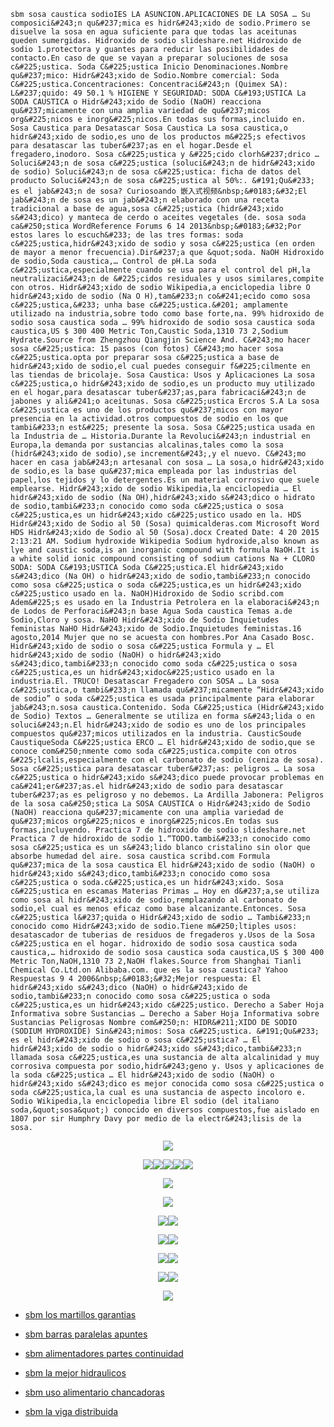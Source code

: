 
```
sbm sosa caustica sodioIES LA ASUNCION.APLICACIONES DE LA SOSA … Su composici&#243;n qu&#237;mica es hidr&#243;xido de sodio.Primero se disuelve la sosa en agua suficiente para que todas las aceitunas queden sumergidas. Hidroxido de sodio slideshare.net Hidroxido de sodio 1.protectora y guantes para reducir las posibilidades de contacto.En caso de que se vayan a preparar soluciones de sosa c&#225;ustica. Soda C&#225;ustica Inicio Denominaciones.Nombre qu&#237;mico: Hidr&#243;xido de Sodio.Nombre comercial: Soda C&#225;ustica.Concentraciones: Concentraci&#243;n (Quimex SA): L&#237;quido: 49 50.1 % HIGIENE Y SEGURIDAD: SODA C&#193;USTICA La SODA CAUSTICA o Hidr&#243;xido de Sodio (NaOH) reacciona qu&#237;micamente con una amplia variedad de qu&#237;micos org&#225;nicos e inorg&#225;nicos.En todas sus formas,incluido en. Sosa Caustica para Desatascar Sosa Caustica La sosa caustica,o hidr&#243;xido de sodio,es uno de los productos m&#225;s efectivos para desatascar las tuber&#237;as en el hogar.Desde el fregadero,inodoro. Sosa c&#225;ustica y &#225;cido clorh&#237;drico … Soluci&#243;n de sosa c&#225;ustica (soluci&#243;n de hidr&#243;xido de sodio) Soluci&#243;n de sosa c&#225;ustica: ficha de datos del producto Soluci&#243;n de sosa c&#225;ustica al 50%:. &#191;Qu&#233; es el jab&#243;n de sosa? Curiosoando 嵌入式视频&nbsp;&#0183;&#32;El jab&#243;n de sosa es un jab&#243;n elaborado con una receta tradicional a base de agua,sosa c&#225;ustica (hidr&#243;xido s&#243;dico) y manteca de cerdo o aceites vegetales (de. sosa soda ca&#250;stica WordReference Forums 6 14 2013&nbsp;&#0183;&#32;Por estos lares lo escuch&#233; de las tres formas: soda c&#225;ustica,hidr&#243;xido de sodio y sosa c&#225;ustica (en orden de mayor a menor frecuencia).Dir&#237;a que &quot;soda. NaOH Hidroxido de sodio,Soda caustica,… Control de pH.La soda c&#225;ustica,especialmente cuando se usa para el control del pH,la neutralizaci&#243;n de &#225;cidos residuales y usos similares,compite con otros. Hidr&#243;xido de sodio Wikipedia,a enciclopedia libre O hidr&#243;xido de sodio (Na O H),tam&#233;n co&#241;ecido como sosa c&#225;ustica,&#233; unha base c&#225;ustica.&#201; amplamente utilizado na industria,sobre todo como base forte,na. 99% hidroxido de sodio sosa caustica soda … 99% hidroxido de sodio sosa caustica soda caustica,US $ 300 400 Metric Ton,Caustic Soda,1310 73 2,Sodium Hydrate.Source from Zhengzhou Qiangjin Science And. C&#243;mo hacer sosa c&#225;ustica: 15 pasos (con fotos) C&#243;mo hacer sosa c&#225;ustica.opta por preparar sosa c&#225;ustica a base de hidr&#243;xido de sodio,el cual puedes conseguir f&#225;cilmente en las tiendas de bricolaje. Sosa Caustica: Usos y Aplicaciones La sosa c&#225;ustica,o hidr&#243;xido de sodio,es un producto muy utilizado en el hogar,para desatascar tuber&#237;as,para fabricaci&#243;n de jabones y ali&#241;o aceitunas. Sosa c&#225;ustica Ercros S.A La sosa c&#225;ustica es uno de los productos qu&#237;micos con mayor presencia en la actividad.otros compuestos de sodio en los que tambi&#233;n est&#225; presente la sosa. Sosa C&#225;ustica usada en la Industria de … Historia.Durante la Revoluci&#243;n industrial en Europa,la demanda por sustancias alcalinas,tales como la sosa (hidr&#243;xido de sodio),se increment&#243;,y el nuevo. C&#243;mo hacer en casa jab&#243;n artesanal con sosa … La sosa,o hidr&#243;xido de sodio,es la base qu&#237;mica empleada por las industrias del papel,los tejidos y lo detergentes.Es un material corrosivo que suele emplearse. Hidr&#243;xido de sodio Wikipedia,la enciclopedia … El hidr&#243;xido de sodio (Na OH),hidr&#243;xido s&#243;dico o hidrato de sodio,tambi&#233;n conocido como soda c&#225;ustica o sosa c&#225;ustica,es un hidr&#243;xido c&#225;ustico usado en la. HDS Hidr&#243;xido de Sodio al 50 (Sosa) quimicalderas.com Microsoft Word HDS Hidr&#243;xido de Sodio al 50 (Sosa).docx Created Date: 4 20 2015 2:13:21 AM. Sodium hydroxide Wikipedia Sodium hydroxide,also known as lye and caustic soda,is an inorganic compound with formula NaOH.It is a white solid ionic compound consisting of sodium cations Na + CLORO SODA: SODA C&#193;USTICA Soda C&#225;ustica.El hidr&#243;xido s&#243;dico (Na OH) o hidr&#243;xido de sodio,tambi&#233;n conocido como sosa c&#225;ustica o soda c&#225;ustica,es un hidr&#243;xido c&#225;ustico usado en la. NaOH)Hidroxido de Sodio scribd.com Adem&#225;s es usado en la Industria Petrolera en la elaboraci&#243;n de Lodos de Perforaci&#243;n base Agua Soda caustica Temas a.de Sodio,Cloro y sosa. NaHO Hidr&#243;xido de Sodio Inquietudes feministas NaHO Hidr&#243;xido de Sodio.Inquietudes feministas.16 agosto,2014 Mujer que no se acuesta con hombres.Por Ana Casado Bosc. Hidr&#243;xido de sodio o sosa c&#225;ustica Formula y … El hidr&#243;xido de sodio (NaOH) o hidr&#243;xido s&#243;dico,tambi&#233;n conocido como soda c&#225;ustica o sosa c&#225;ustica,es un hidr&#243;xidoc&#225;ustico usado en la industria.El. TRUCO! Desatascar Fregadero con SOSA … La sosa c&#225;ustica,o tambi&#233;n llamada qu&#237;micamente “Hidr&#243;xido de sodio” o soda c&#225;ustica es usada principalmente para elaborar jab&#243;n.sosa caustica.Contenido. Soda C&#225;ustica (Hidr&#243;xido de Sodio) Textos … Generalmente se utiliza en forma s&#243;lida o en soluci&#243;n.El hidr&#243;xido de sodio es uno de los principales compuestos qu&#237;micos utilizados en la industria. CausticSoude CaustiqueSoda C&#225;ustica ERCO … El hidr&#243;xido de sodio,que se conoce com&#250;nmente como soda c&#225;ustica.compite con otros &#225;lcalis,especialmente con el carbonato de sodio (ceniza de sosa). Sosa c&#225;ustica para desatascar tuber&#237;as: peligros … La sosa c&#225;ustica o hidr&#243;xido s&#243;dico puede provocar problemas en ca&#241;er&#237;as.el hidr&#243;xido de sodio para desatascar tuber&#237;as es peligroso y no debemos. La Ardilla Jabonera: Peligros de la sosa ca&#250;stica La SOSA CAUSTICA o Hidr&#243;xido de Sodio (NaOH) reacciona qu&#237;micamente con una amplia variedad de qu&#237;micos org&#225;nicos e inorg&#225;nicos.En todas sus formas,incluyendo. Practica 7 de hidroxido de sodio slideshare.net Practica 7 de hidroxido de sodio 1.“TODO.tambi&#233;n conocido como sosa c&#225;ustica es un s&#243;lido blanco cristalino sin olor que absorbe humedad del aire. sosa caustica scribd.com Formula qu&#237;mica de la sosa caustica El hidr&#243;xido de sodio (NaOH) o hidr&#243;xido s&#243;dico,tambi&#233;n conocido como sosa c&#225;ustica o soda.c&#225;ustica,es un hidr&#243;xido. Sosa c&#225;ustica en escamas Materias Primas … Hoy en d&#237;a,se utiliza como sosa al hidr&#243;xido de sodio,remplazando al carbonato de sodio,el cual es menos eficaz como base alcanizante.Entonces. Sosa c&#225;ustica l&#237;quida o Hidr&#243;xido de sodio … Tambi&#233;n conocido como Hidr&#243;xido de sodio.Tiene m&#250;ltiples usos: desatascador de tuberias de residuos de fregaderos y.Usos de la Sosa c&#225;ustica en el hogar. hidroxido de sodio sosa caustica soda caustica,… hidroxido de sodio sosa caustica soda caustica,US $ 300 400 Metric Ton,NaOH,1310 73 2,NaOH flakes.Source from Shanghai Tianli Chemical Co.Ltd.on Alibaba.com. que es la sosa caustica? Yahoo Respuestas 9 4 2006&nbsp;&#0183;&#32;Mejor respuesta: El hidr&#243;xido s&#243;dico (NaOH) o hidr&#243;xido de sodio,tambi&#233;n conocido como sosa c&#225;ustica o soda c&#225;ustica,es un hidr&#243;xido c&#225;ustico. Derecho a Saber Hoja Informativa sobre Sustancias … Derecho a Saber Hoja Informativa sobre Sustancias Peligrosas Nombre com&#250;n: HIDR&#211;XIDO DE SODIO (SODIUM HYDROXIDE) Sin&#243;nimos: Sosa c&#225;ustica. &#191;Qu&#233; es el hidr&#243;xido de sodio o sosa c&#225;ustica? … El hidr&#243;xido de sodio o hidr&#243;xido s&#243;dico,tambi&#233;n llamada sosa c&#225;ustica,es una sustancia de alta alcalinidad y muy corrosiva compuesta por sodio,hidr&#243;geno y. Usos y aplicaciones de la soda c&#225;ustica … El hidr&#243;xido de sodio (NaOH) o hidr&#243;xido s&#243;dico es mejor conocida como sosa c&#225;ustica o soda c&#225;ustica,la cual es una sustancia de aspecto incoloro e. Sodio Wikipedia,la enciclopedia libre El sodio (del italiano soda,&quot;sosa&quot;) conocido en diversos compuestos,fue aislado en 1807 por sir Humphry Davy por medio de la electr&#243;lisis de la sosa. 
```

<div align="center">

<a href="https://es-crusher.shibang-china.com/github&k=sbm+sosa+caustica+sodio"><img src="https://static.shibang-china.com/es/crusher/logo.jpg"></a>

<a href="https://es-crusher.shibang-china.com/github&k=sbm+sosa+caustica+sodio"><img src="https://static.shibang-china.com/es/crusher/index.jpg"></a><a href="https://es-crusher.shibang-china.com/material.htmlgithub&k=sbm+sosa+caustica+sodio"><img src="https://static.shibang-china.com/es/crusher/material.jpg"></a><a href="https://es-crusher.shibang-china.com/application.htmlgithub&k=sbm+sosa+caustica+sodio"><img src="https://static.shibang-china.com/es/crusher/application.jpg"></a><a href="https://es-crusher.shibang-china.com/aboutus.htmlgithub&k=sbm+sosa+caustica+sodio"><img src="https://static.shibang-china.com/es/crusher/aboutus.jpg"></a><a href="https://es-crusher.shibang-china.com/contact.htmlgithub&k=sbm+sosa+caustica+sodio"><img src="https://static.shibang-china.com/es/crusher/contact.jpg"></a>

<a href="https://es-crusher.shibang-china.com/github&k=sbm+sosa+caustica+sodio"><img src="https://static.shibang-china.com/es/crusher/banner.jpg"></a>

<a href="https://swt.shibang-china.com/github&k=sbm+sosa+caustica+sodio"><img src="https://static.shibang-china.com/es/crusher/text.jpg"></a>

<a href="https://swt.shibang-china.com/github&k=sbm+sosa+caustica+sodio"><img src="https://static.shibang-china.com/es/crusher/chat.jpg"></a><a href="https://es-crusher.shibang-china.com/contact.htmlgithub&k=sbm+sosa+caustica+sodio"><img src="https://static.shibang-china.com/es/crusher/message.jpg"></a>

<a href="https://es-crusher.shibang-china.com/products/pe.htmlgithub&k=sbm+sosa+caustica+sodio"><img src="https://static.shibang-china.com/es/crusher/pe.jpg"></a><a href="https://es-crusher.shibang-china.com/products/pf.htmlgithub&k=sbm+sosa+caustica+sodio"><img src="https://static.shibang-china.com/es/crusher/pf.jpg"></a>

<a href="https://es-crusher.shibang-china.com/products/hpt.htmlgithub&k=sbm+sosa+caustica+sodio"><img src="https://static.shibang-china.com/es/crusher/hpt.jpg"></a><a href="https://es-crusher.shibang-china.com/products/vsi.htmlgithub&k=sbm+sosa+caustica+sodio"><img src="https://static.shibang-china.com/es/crusher/vsi.jpg"></a>

<a href="https://es-crusher.shibang-china.com/products/klv.htmlgithub&k=sbm+sosa+caustica+sodio"><img src="https://static.shibang-china.com/es/crusher/klv.jpg"></a><a href="https://es-crusher.shibang-china.com/products/portable.htmlgithub&k=sbm+sosa+caustica+sodio"><img src="https://static.shibang-china.com/es/crusher/portable.jpg"></a>

<a href="https://swt.shibang-china.com/github&k=sbm+sosa+caustica+sodio"><img src="https://static.shibang-china.com/es/crusher/case.jpg"></a>

</div>


* [sbm los martillos garantias](sbm%20los%20martillos%20garantias.md)

* [sbm barras paralelas apuntes](sbm%20barras%20paralelas%20apuntes.md)

* [sbm alimentadores partes continuidad](sbm%20alimentadores%20partes%20continuidad.md)

* [sbm la mejor hidraulicos](sbm%20la%20mejor%20hidraulicos.md)

* [sbm uso alimentario chancadoras](sbm%20uso%20alimentario%20chancadoras.md)

* [sbm la viga distribuida](sbm%20la%20viga%20distribuida.md)